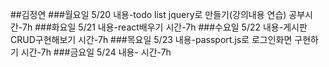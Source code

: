 ##김정연
###월요일 5/20
내용-todo list jquery로 만들기(강의내용 연습)
공부시간-7h
###화요일 5/21
내용-react배우기
시간-7h
###수요일 5/22
내용-게시판 CRUD구현해보기
시간-7h
###목요일 5/23
내용-passport.js로 로그인화면 구현하기
시간-7h
###금요일 5/24
내용-
시간-7h
